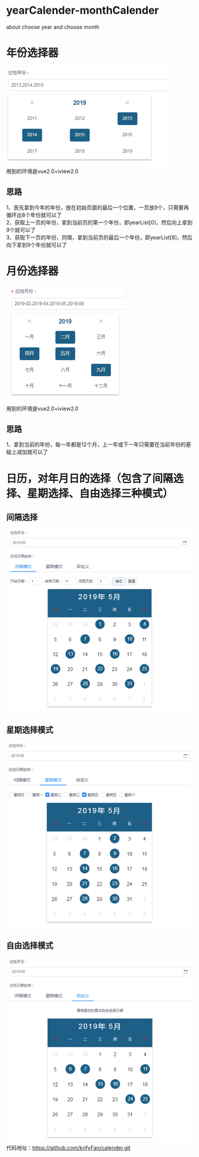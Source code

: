 # yearCalender-monthCalender
about choose year and choose month
# 年份选择器
![images](https://github.com/krifyFan/image-folder/blob/master/yearCalender.png)<br>
用到的环境是vue2.0+iview2.0<br>
## 思路
1、首先拿到今年的年份，放在初始页面的最后一个位置，一页放9个，只需要再循环出8个年份就可以了<br>
2、获取上一页的年份，拿到当前页的第一个年份，即yearList[0]，然后向上拿到9个就可以了<br>
3、获取下一页的年份，同理，拿到当前页的最后一个年份，即yearList[8]，然后向下拿到9个年份就可以了
# 月份选择器
![images](https://github.com/krifyFan/image-folder/blob/master/monthCalender.png)<br>
用到的环境是vue2.0+iview2.0<br>
## 思路
1、拿到当前的年份，每一年都是12个月，上一年或下一年只需要在当前年份的基础上减加就可以了
#  日历，对年月日的选择（包含了间隔选择、星期选择、自由选择三种模式）
## 间隔选择
![images](https://github.com/krifyFan/image-folder/blob/master/jiange.png)
## 星期选择模式
![images](https://github.com/krifyFan/image-folder/blob/master/week.png)
## 自由选择模式
![images](https://github.com/krifyFan/image-folder/blob/master/free.png)<br>
代码地址：https://github.com/krifyFan/calender.git

